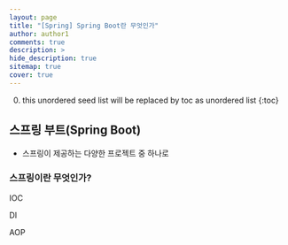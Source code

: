 ```yaml
---
layout: page
title: "[Spring] Spring Boot란 무엇인가"
author: author1
comments: true
description: >
hide_description: true
sitemap: true
cover: true
---
```


0. this unordered seed list will be replaced by toc as unordered list 
{:toc}

## 스프링 부트(Spring Boot)
- 스프링이 제공하는 다양한 프로젝트 중 하나로 

### 스프링이란 무엇인가?

IOC

DI

AOP

